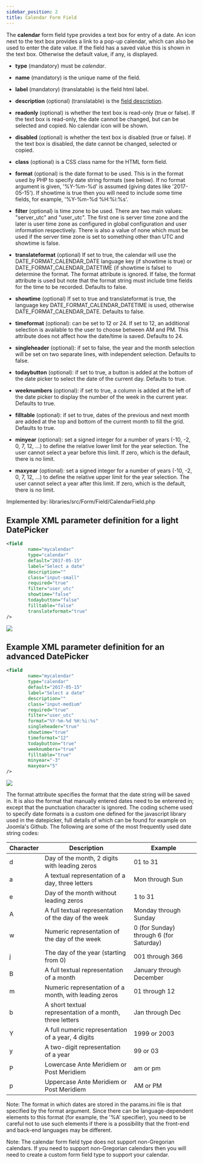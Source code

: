 ```yaml
---
sidebar_position: 2
title: Calendar Form Field
---
```



The **calendar** form field type provides a text box for entry of a date. An icon next to the text box provides a link
to a pop-up calendar, which can also be used to enter the date value. If the field has a saved value this is shown in
the text box. Otherwise the default value, if any, is displayed.

- **type** (mandatory) must be *calendar*.
- **name** (mandatory) is the unique name of the field.
- **label** (mandatory) (translatable) is the field html label.
- **description** (optional) (translatable) is the [field description](../standard-form-field-attributes.md#description).
- **readonly** (optional) is whether the text box is read-only (true or false). If the text box is read-only, the date
  cannot be changed, but can be selected and copied. No calendar icon will be shown.
- **disabled** (optional) is whether the text box is disabled (true or false). If the text box is disabled, the date
  cannot be changed, selected or copied.
- **class** (optional) is a CSS class name for the HTML form field.
- **format** (optional) is the date format to be used. This is in the format used by PHP to specify date string formats (see below). 
If no format argument is given, '%Y-%m-%d' is assumed (giving dates like '2017-05-15'). 
If showtime is true then you will need to include some time fields, for example, '%Y-%m-%d %H:%i:%s'.
- **filter** (optional) is time zone to be used. There are two main values: "server_utc" and "user_utc". The first one is
  server time zone and the later is user time zone as configured in global configuration and user information
  respectively. There is also a value of none which must be used if the server time zone is set to something other than
  UTC and showtime is false.
- **translateformat** (optional) If set to true, the calendar will use the DATE_FORMAT_CALENDAR_DATE language key (if
  showtime is true) or DATE_FORMAT_CALENDAR_DATETIME (if showtime is false) to determine the format. The format
  attribute is ignored. If false, the format attribute is used but note that the
  format string must include time fields for the time to be recorded. Defaults to false.
- **showtime** (optional) If set to true and translateformat is true, the language key DATE_FORMAT_CALENDAR_DATETIME is
  used, otherwise DATE_FORMAT_CALENDAR_DATE. Defaults to false.
- **timeformat** (optional): can be set to 12 or 24. If set to 12, an additional selection is
  available to the user to choose between AM and PM. This attribute does not affect how the date/time is saved. Defaults
  to 24.
- **singleheader** (optional): if set to false, the year and the month selection will be set on two separate lines,
  with independent selection. Defaults to false.

- **todaybutton** (optional): if set to true, a button is added at the bottom of the date picker to select the date of
  the current day. Defaults to true.

- **weeknumbers** (optional): if set to true, a column is added at the left of the date picker to display the number of
  the week in the current year. Defaults to true.

- **filltable** (optional): if set to true, dates of the previous and next month are added at the top and bottom of the
  current month to fill the grid. Defaults to true.

- **minyear** (optional): set a signed integer for a number of years (-10, -2, 0, 7, 12, ...) to define the relative
  lower limit for the year selection. The user cannot select a year before this limit. If zero,
  which is the default, there is no limit.

- **maxyear** (optional): set a signed integer for a number of years (-10, -2, 0, 7, 12, ...) to define the relative
  upper limit for the year selection. The user cannot select a year after this limit. If zero,
  which is the default, there is no limit.

Implemented by: libraries/src/Form/Field/CalendarField.php

## Example XML parameter definition for a light DatePicker

```xml
<field
        name="mycalendar"
        type="calendar"
        default="2017-05-15"
        label="Select a date"
        description=""
        class="input-small"
        required="true"
        filter="user_utc"
        showtime="false"
        todaybutton="false"
        filltable="false"
        translateformat="true"
/>
```

![](D:\Mark\Documents\GitHub\DevelopersManual\static\img\screenshots\DatePicker1.calendar-en.png)

## Example XML parameter definition for an advanced DatePicker

```xml
<field
        name="mycalendar"
        type="calendar"
        default="2017-05-15"
        label="Select a date"
        description=""
        class="input-medium"
        required="true"
        filter="user_utc"
        format="%Y-%m-%d %H:%i:%s"
        singleheader="true"
        showtime="true"
        timeformat="12"
        todaybutton="true"
        weeknumbers="true"
        filltable="true"
        minyear="-3"
        maxyear="5"
/>
```

![](D:\Mark\Documents\GitHub\DevelopersManual\static\img\screenshots\DatePicker2.calendar-en.png)

The format attribute specifies the format that the date string will be saved in. It is also the format that manually
entered dates need to be enterered in; except that the punctuation character is ignored. The coding scheme used to
specify date formats is a custom one defined for the javascript library used in the datepicker, full details of which
can be found for example on Joomla's Github. The following are some of the most frequently used date string codes:

| **Character** | **Description**                                          | **Example**                             |
  |---------------|----------------------------------------------------------|-----------------------------------------|
| d             | Day of the month, 2 digits with leading zeros            | 01 to 31                                | 
| a             | A textual representation of a day, three letters         | Mon through Sun                         | 
| e             | Day of the month without leading zeros                   | 1 to 31                                 | 
| A             | A full textual representation of the day of the week     | Monday through Sunday                   | 
| w             | Numeric representation of the day of the week            | 0 (for Sunday) through 6 (for Saturday) | 
| j             | The day of the year (starting from 0)                    | 001 through 366                         | 
| B             | A full textual representation of a month                 | January through December                | 
| m             | Numeric representation of a month, with leading zeros    | 01 through 12                           | 
| b             | A short textual representation of a month, three letters | Jan through Dec                         | 
| Y             | A full numeric representation of a year, 4 digits        | 1999 or 2003                            | 
| y             | A two-digit representation of a year                     | 99 or 03                                | 
| P             | Lowercase Ante Meridiem or Post Meridiem                 | am or pm                                | 
| p             | Uppercase Ante Meridiem or Post Meridiem                 | AM or PM                                | 

Note: The format in which dates are stored in the params.ini file is that specified by the format argument. Since there
can be language-dependent elements to this format (for example, the '%A' specifier), you need to be careful not to use
such elements if there is a possibility that the front-end and back-end languages may be different.

Note: The calendar form field type does not support non-Gregorian calendars. If you need to support non-Gregorian
calendars then you will need to create a custom form field type to support your calendar. 
